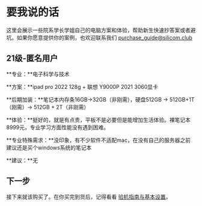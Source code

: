 # 要我说的话

这里会展示一些院系学长学姐自己的电脑方案和体验，帮助新生快速抄答案或者避坑。如果你愿意提供你的案例，也欢迎联系我们 [purchase_guide@silicom.club](mailto:purchase_guide@silicom.club)

## 21级-匿名用户

**专业：**电子科学与技术

**方案：**ipad pro 2022 128g + 联想 Y9000P 2021 3060显卡

**后期加装：**笔记本内存条16GB->32GB（非刚需），硬盘512GB -> 512GB+1T（刚需）-> 512GB + 2T（非刚需）

**体验：**挺好的，就是有点贵，平板不是必要但是能增加生活体验。裸笔记本8999元，专业学习方面性能没有遇到困难。

**专业特殊需求：**没印象，有不少软件不适配mac，在没有自己的服务器之前建议还是买个windows系统的笔记本

**建议：**无

## 下一步

接下来就该购买了。在你买完到货后，记得看看 [验机指南与基本设置](_check.md)。
